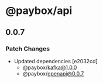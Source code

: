 # @paybox/api

## 0.0.7

### Patch Changes

- Updated dependencies [e2032cd]
  - @paybox/kafka@1.0.0
  - @paybox/openapi@0.0.7
